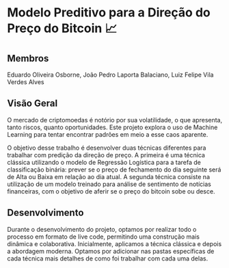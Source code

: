 # Modelo Preditivo para a Direção do Preço do Bitcoin 📈

## Membros
Eduardo Oliveira Osborne, João Pedro Laporta Balaciano, Luiz Felipe Vila Verdes Alves

## Visão Geral
O mercado de criptomoedas é notório por sua volatilidade, o que apresenta, tanto riscos, quanto oportunidades. Este projeto explora o uso de Machine Learning para tentar encontrar padrões em meio a esse caos aparente.

O objetivo desse trabalho é desenvolver duas técnicas diferentes para trabalhar com predição da direção de preço. A primeira é uma técnica clássica utilizando o modelo de Regressão Logística para a tarefa de classificação binária: prever se o preço de fechamento do dia seguinte será de Alta ou Baixa em relação ao dia atual. A segunda técnica consiste na utilização de um modelo treinado para análise de sentimento de notícias financeiras, com o objetivo de aferir se o preço do bitcoin sobe ou desce.

## Desenvolvimento
Durante o desenvolvimento do projeto, optamos por realizar todo o processo em formato de live code, permitindo uma construção mais dinâmica e colaborativa.
Inicialmente, aplicamos a técnica clássica e depois a abordagem moderna. Optamos por adicionar nas pastas específicas de cada técnica mais detalhes de como foi trabalhar com cada uma delas. 
